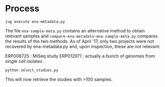 # Process

    jug execute ena-metadata.py

The file `ena-sample-meta.py` contains an alternative method to obtain relevant
samples and `compare-ena-metadata-ena-sample-meta.py` compares the results of
the two methods. As of April '17, only two projects were not recovered by
ena-metadata.py and, upon inspection, these are not relevant:

ERP008725 : MiSeq study
ERP012971 : actually a bunch of genomes from single cell isolates

    python select_studies.py

This will now retrieve the studies with >100 samples.
